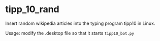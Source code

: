 # tipp_10_rand
Insert random wikipedia articles into the typing program tipp10 in Linux.

Usage:
modify the .desktop file so that it starts `tipp10_bot.py`

